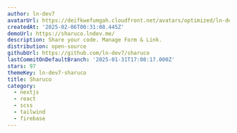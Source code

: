 ```yaml
---
author: ln-dev7
avatarUrl: https://deifkwefumgah.cloudfront.net/avatars/optimized/ln-dev7-sharuco-avatar-128.webp
createdAt: '2025-02-06T00:31:08.445Z'
demoUrl: https://sharuco.lndev.me/
description: Share your code. Manage Form & Link.
distribution: open-source
githubUrl: https://github.com/ln-dev7/sharuco
lastCommitOnDefaultBranch: '2025-01-31T17:08:17.000Z'
stars: 97
themeKey: ln-dev7-sharuco
title: Sharuco
category:
  - nextjs
  - react
  - scss
  - tailwind
  - firebase
---
```

